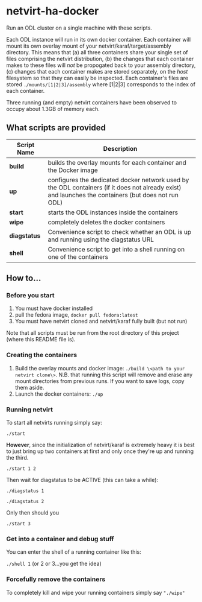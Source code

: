 # netvirt-ha-docker

Run an ODL cluster on a single machine with these scripts.

Each ODL instance will run in its own docker container. Each container will mount its own
overlay mount of your netvirt/karaf/target/assembly directory. This means that (a) all three
containers share your single set of files comprising the netvirt distribution, (b) the changes 
that each container makes to these files will _not_ be propogated back to your assembly directory, 
(c) changes that each container makes are stored separately, on the _host_ filesystem so that they
can easily be inspected. Each container's files are stored `./mounts/[1|2|3]/assembly` where 
[1|2|3] corresponds to the index of each container.

Three running (and empty) netvirt containers have been observed to occupy about 1.3GB of memory each.


## What scripts are provided

Script Name | Description
------------|------------
**build** | builds the overlay mounts for each container and the Docker image
**up** | configures the dedicated docker network used by the ODL containers (if it does not already exist) and launches the containers (but does not run ODL)
**start** | starts the ODL instances inside the containers
**wipe** | completely deletes the docker containers
**diagstatus** | Convenience script to check whether an ODL is up and running using the diagstatus URL
**shell** | Convenience script to get into a shell running on one of the containers


## How to...

### Before you start

1. You must have docker installed
2. pull the fedora image, `docker pull fedora:latest`
3. You must have netvirt cloned and netvirt/karaf fully built (but not run)

Note that all scripts must be run from the root directory of this project (where this README file is).

### Creating the containers

1. Build the overlay mounts and docker image: `./build \<path to your netvirt clone\>`. N.B. that running this script will remove and erase any mount directories from previous runs. If you want to save logs, copy them aside.
2. Launch the docker containers: `./up`

### Running netvirt
To start all netvirts running simply say:
  
  `./start`
  
**However**, since the initialization of netvirt/karaf is extremely heavy it is best
to just bring up two containers at first and only once they're up and running
the third.

  `./start 1 2`

Then wait for diagstatus to be ACTIVE (this can take a while):

  `./diagstatus 1`

  `./diagstatus 2`

Only then should you

  `./start 3`

### Get into a container and debug stuff
You can enter the shell of a running container like this:

  `./shell 1` (or 2 or 3...you get the idea)


### Forcefully remove the containers
To completely kill and wipe your running containers simply say `"./wipe"`
